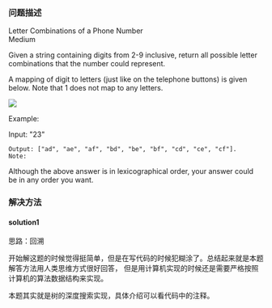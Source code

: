 
### 问题描述

Letter Combinations of a Phone Number      
Medium  

Given a string containing digits from 2-9 inclusive, return all possible letter combinations that the number could represent.   

A mapping of digit to letters (just like on the telephone buttons) is given below. Note that 1 does not map to any letters. 

![](http://upload.wikimedia.org/wikipedia/commons/thumb/7/73/Telephone-keypad2.svg/200px-Telephone-keypad2.svg.png)

Example:    

Input: "23" 
``` 
Output: ["ad", "ae", "af", "bd", "be", "bf", "cd", "ce", "cf"].
Note:   
```     

Although the above answer is in lexicographical order, your answer could be in any order you want.  
  

### 解决方法    
#### solution1  
思路：回溯

开始解这题的时候觉得挺简单，但是在写代码的时候犯糊涂了。总结起来就是本题解答方法用人类思维方式很好回答，
但是用计算机实现的时候还是需要严格按照计算机的算法数据结构来实现。   

本题其实就是树的深度搜索实现，具体介绍可以看代码中的注释。
